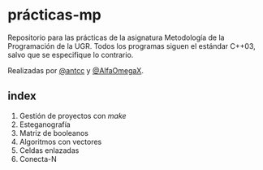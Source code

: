# prácticas-mp

Repositorio para las prácticas de la asignatura Metodología de la Programación de la UGR.
Todos los programas siguen el estándar C++03, salvo que se especifique lo contrario.

Realizadas por [@antcc](https://github.com/antcc) y [@AlfaOmegaX](https://github.com/AlfaOmegaX).

## index

1. Gestión de proyectos con *make*
2. Esteganografía
3. Matriz de booleanos
4. Algoritmos con vectores
5. Celdas enlazadas
6. Conecta-N
